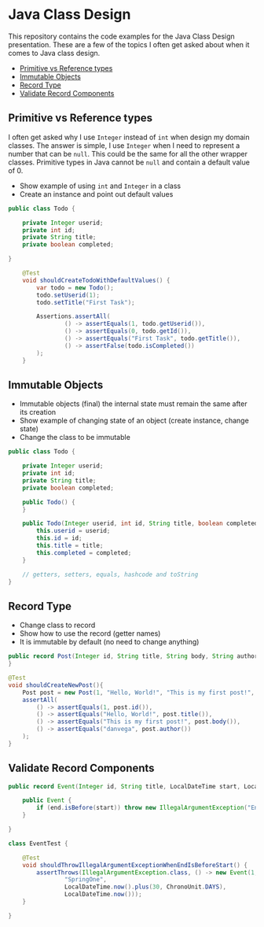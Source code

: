 # Java Class Design 

This repository contains the code examples for the Java Class Design presentation. These are a few of the topics I often get asked about when it comes to Java class design.

- [Primitive vs Reference types](#primitive-vs-reference-types)
- [Immutable Objects](#immutable-objects)
- [Record Type](#record-type)
- [Validate Record Components](#validate-record-components)

## Primitive vs Reference types

I often get asked why I use `Integer` instead of `int` when design my domain classes. The answer is simple, I use `Integer` when I need to represent a number that can be `null`. This could be the same for all the other wrapper classes. Primitive types in Java cannot be `null` and contain a default value of 0.

- Show example of using `int` and `Integer` in a class
- Create an instance and point out default values

```java
public class Todo {

    private Integer userid;
    private int id;
    private String title;
    private boolean completed;

}
```

```java
    @Test
    void shouldCreateTodoWithDefaultValues() {
        var todo = new Todo();
        todo.setUserid(1);
        todo.setTitle("First Task");

        Assertions.assertAll(
                () -> assertEquals(1, todo.getUserid()),
                () -> assertEquals(0, todo.getId()),
                () -> assertEquals("First Task", todo.getTitle()),
                () -> assertFalse(todo.isCompleted())
        );
    }

```

## Immutable Objects

- Immutable objects (final) the internal state must remain the same after its creation
- Show example of changing state of an object (create instance, change state)
- Change the class to be immutable

```java
public class Todo {

    private Integer userid;
    private int id;
    private String title;
    private boolean completed;

    public Todo() {
    }

    public Todo(Integer userid, int id, String title, boolean completed) {
        this.userid = userid;
        this.id = id;
        this.title = title;
        this.completed = completed;
    }

    // getters, setters, equals, hashcode and toString
}
```

## Record Type

- Change class to record
- Show how to use the record (getter names)
- It is immutable by default (no need to change anything)

```java
public record Post(Integer id, String title, String body, String author) {
}
```

```java
@Test
void shouldCreateNewPost(){
    Post post = new Post(1, "Hello, World!", "This is my first post!", "danvega");
    assertAll(
        () -> assertEquals(1, post.id()),
        () -> assertEquals("Hello, World!", post.title()),
        () -> assertEquals("This is my first post!", post.body()),
        () -> assertEquals("danvega", post.author())
    );
}
```

## Validate Record Components

```java
public record Event(Integer id, String title, LocalDateTime start, LocalDateTime end) {

    public Event {
        if (end.isBefore(start)) throw new IllegalArgumentException("End must be after start: " + start + " " + end);
    }

}
```

```java
class EventTest {

    @Test
    void shouldThrowIllegalArgumentExceptionWhenEndIsBeforeStart() {
        assertThrows(IllegalArgumentException.class, () -> new Event(1,
                "SpringOne",
                LocalDateTime.now().plus(30, ChronoUnit.DAYS),
                LocalDateTime.now()));
    }

}
```